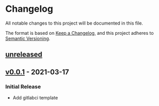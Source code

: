 # Changelog

All notable changes to this project will be documented in this file.

The format is based on [Keep a Changelog](https://keepachangelog.com/en/1.0.0/),
and this project adheres to [Semantic Versioning](https://semver.org/spec/v2.0.0.html).

## [unreleased]

## [v0.0.1] - 2021-03-17
### Initial Release
- Add gitlabci template

[unreleased]: https://github.com/edersonbrilhante/vilicus/compare/v0.0.1...HEAD
[v0.0.1]: https://github.com/edersonbrilhante/vilicus/releases/tag/v0.0.1